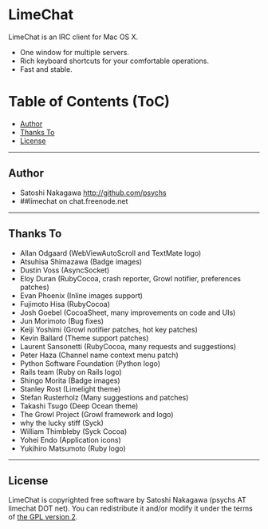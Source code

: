 # LimeChat

LimeChat is an IRC client for Mac OS X.

* One window for multiple servers.
* Rich keyboard shortcuts for your comfortable operations.
* Fast and stable.

Table of Contents (ToC)
=======================

* [Author](#author)
* [Thanks To](#thanks-to)
* [License](#license)

---

## Author

* Satoshi Nakagawa http://github.com/psychs
* ##limechat on chat.freenode.net

---

## Thanks To

* Allan Odgaard  (WebViewAutoScroll and TextMate logo)
* Atsuhisa Shimazawa  (Badge images)
* Dustin Voss  (AsyncSocket)
* Eloy Duran  (RubyCocoa, crash reporter, Growl notifier, preferences patches)
* Evan Phoenix  (Inline images support)
* Fujimoto Hisa  (RubyCocoa)
* Josh Goebel  (CocoaSheet, many improvements on code and UIs)
* Jun Morimoto  (Bug fixes)
* Keiji Yoshimi  (Growl notifier patches, hot key patches)
* Kevin Ballard  (Theme support patches)
* Laurent Sansonetti  (RubyCocoa, many requests and suggestions)
* Peter Haza  (Channel name context menu patch)
* Python Software Foundation  (Python logo)
* Rails team  (Ruby on Rails logo)
* Shingo Morita  (Badge images)
* Stanley Rost  (Limelight theme)
* Stefan Rusterholz  (Many suggestions and patches)
* Takashi Tsugo  (Deep Ocean theme)
* The Growl Project  (Growl framework and logo)
* why the lucky stiff  (Syck)
* William Thimbleby  (Syck Cocoa)
* Yohei Endo  (Application icons)
* Yukihiro Matsumoto  (Ruby logo)

---

## License

LimeChat is copyrighted free software by Satoshi Nakagawa (psychs AT limechat DOT net).
You can redistribute it and/or modify it under the terms of [the GPL version 2](https://github.com/psychs/limechat/blob/master/GPL.txt).
